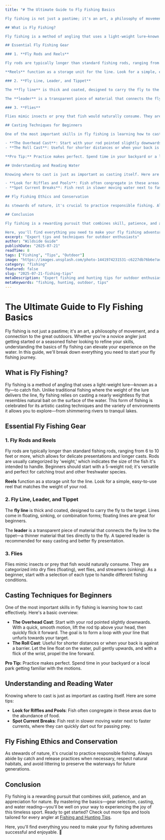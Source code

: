 ```yaml
---
title: "# The Ultimate Guide to Fly Fishing Basics

Fly fishing is not just a pastime; it's an art, a philosophy of movement, and a connection to the great outdoors. Whether you're a novice angler just getting started or a seasoned fisher looking to refine your skills, understanding the basics of fly fishing can elevate your experience on the water. In this guide, we'll break down everything you need to start your fly fishing journey.

## What is Fly Fishing?

Fly fishing is a method of angling that uses a light-weight lure—known as a fly—to catch fish. Unlike traditional fishing where the weight of the lure delivers the line, fly fishing relies on casting a nearly weightless fly that resembles natural bait on the surface of the water. This form of fishing is celebrated for its artistic casting techniques and the variety of environments it allows you to explore—from shimmering rivers to tranquil lakes.

## Essential Fly Fishing Gear

### 1. **Fly Rods and Reels**

Fly rods are typically longer than standard fishing rods, ranging from 6 to 10 feet or more, which allows for delicate presentations and longer casts. Rods are usually categorized by 'weight,' which indicates the size of the fish it's intended to handle. Beginners should start with a 5-weight rod; it's versatile and perfect for catching trout and other freshwater species.

**Reels** function as a storage unit for the line. Look for a simple, easy-to-use reel that matches the weight of your rod.

### 2. **Fly Line, Leader, and Tippet**

The **fly line** is thick and coated, designed to carry the fly to the target. Lines come in floating, sinking, or combination forms; floating lines are great for beginners.

The **leader** is a transparent piece of material that connects the fly line to the tippet—a thinner material that ties directly to the fly. A tapered leader is recommended for easy casting and better fly presentation.

### 3. **Flies**

Flies mimic insects or prey that fish would naturally consume. They are categorized into dry flies (floating), wet flies, and streamers (sinking). As a beginner, start with a selection of each type to handle different fishing conditions.

## Casting Techniques for Beginners

One of the most important skills in fly fishing is learning how to cast effectively. Here's a basic overview:

- **The Overhead Cast**: Start with your rod pointed slightly downwards. With a quick, smooth motion, lift the rod tip above your head, then quickly flick it forward. The goal is to form a loop with your line that unfurls towards your target.
- **The Roll Cast**: Useful for shorter distances or when your back is against a barrier. Let the line float on the water, pull gently upwards, and with a flick of the wrist, propel the line forward.

**Pro Tip:** Practice makes perfect. Spend time in your backyard or a local park getting familiar with the motions.

## Understanding and Reading Water

Knowing where to cast is just as important as casting itself. Here are some tips:

- **Look for Riffles and Pools**: Fish often congregate in these areas due to the abundance of food.
- **Spot Current Breaks**: Fish rest in slower moving water next to faster currents, where they can quickly dart out for passing prey.

## Fly Fishing Ethics and Conservation

As stewards of nature, it's crucial to practice responsible fishing. Always abide by catch and release practices when necessary, respect natural habitats, and avoid littering to preserve the waterways for future generations.

## Conclusion

Fly fishing is a rewarding pursuit that combines skill, patience, and an appreciation for nature. By mastering the basics—gear selection, casting, and water reading—you'll be well on your way to experiencing the joy of this timeless sport. Ready to get started? Check out more tips and tools tailored for every angler at [Fishing and Hunting Tips](https://www.fishingandhuntingtips.com/tools). 

Here, you'll find everything you need to make your fly fishing adventures successful and enjoyable. 🎣"
excerpt: "Expert tips and techniques for outdoor enthusiasts"
author: "Wildside Guide"
publishDate: "2025-07-21"
readTime: 8
tags: ["Fishing", "Tips", "Outdoor"]
image: "https://images.unsplash.com/photo-1441974231531-c6227db76b6e?auto=format&fit=crop&w=800&q=80"
category: "fishing"
featured: false
slug: "2025-07-21-fishing-tips"
metaDescription: "Expert fishing and hunting tips for outdoor enthusiasts"
metaKeywords: "fishing, hunting, outdoor, tips"
---
```

# The Ultimate Guide to Fly Fishing Basics

Fly fishing is not just a pastime; it's an art, a philosophy of movement, and a connection to the great outdoors. Whether you're a novice angler just getting started or a seasoned fisher looking to refine your skills, understanding the basics of fly fishing can elevate your experience on the water. In this guide, we'll break down everything you need to start your fly fishing journey.

## What is Fly Fishing?

Fly fishing is a method of angling that uses a light-weight lure—known as a fly—to catch fish. Unlike traditional fishing where the weight of the lure delivers the line, fly fishing relies on casting a nearly weightless fly that resembles natural bait on the surface of the water. This form of fishing is celebrated for its artistic casting techniques and the variety of environments it allows you to explore—from shimmering rivers to tranquil lakes.

## Essential Fly Fishing Gear

### 1. **Fly Rods and Reels**

Fly rods are typically longer than standard fishing rods, ranging from 6 to 10 feet or more, which allows for delicate presentations and longer casts. Rods are usually categorized by 'weight,' which indicates the size of the fish it's intended to handle. Beginners should start with a 5-weight rod; it's versatile and perfect for catching trout and other freshwater species.

**Reels** function as a storage unit for the line. Look for a simple, easy-to-use reel that matches the weight of your rod.

### 2. **Fly Line, Leader, and Tippet**

The **fly line** is thick and coated, designed to carry the fly to the target. Lines come in floating, sinking, or combination forms; floating lines are great for beginners.

The **leader** is a transparent piece of material that connects the fly line to the tippet—a thinner material that ties directly to the fly. A tapered leader is recommended for easy casting and better fly presentation.

### 3. **Flies**

Flies mimic insects or prey that fish would naturally consume. They are categorized into dry flies (floating), wet flies, and streamers (sinking). As a beginner, start with a selection of each type to handle different fishing conditions.

## Casting Techniques for Beginners

One of the most important skills in fly fishing is learning how to cast effectively. Here's a basic overview:

- **The Overhead Cast**: Start with your rod pointed slightly downwards. With a quick, smooth motion, lift the rod tip above your head, then quickly flick it forward. The goal is to form a loop with your line that unfurls towards your target.
- **The Roll Cast**: Useful for shorter distances or when your back is against a barrier. Let the line float on the water, pull gently upwards, and with a flick of the wrist, propel the line forward.

**Pro Tip:** Practice makes perfect. Spend time in your backyard or a local park getting familiar with the motions.

## Understanding and Reading Water

Knowing where to cast is just as important as casting itself. Here are some tips:

- **Look for Riffles and Pools**: Fish often congregate in these areas due to the abundance of food.
- **Spot Current Breaks**: Fish rest in slower moving water next to faster currents, where they can quickly dart out for passing prey.

## Fly Fishing Ethics and Conservation

As stewards of nature, it's crucial to practice responsible fishing. Always abide by catch and release practices when necessary, respect natural habitats, and avoid littering to preserve the waterways for future generations.

## Conclusion

Fly fishing is a rewarding pursuit that combines skill, patience, and an appreciation for nature. By mastering the basics—gear selection, casting, and water reading—you'll be well on your way to experiencing the joy of this timeless sport. Ready to get started? Check out more tips and tools tailored for every angler at [Fishing and Hunting Tips](https://www.fishingandhuntingtips.com/tools). 

Here, you'll find everything you need to make your fly fishing adventures successful and enjoyable. 🎣
